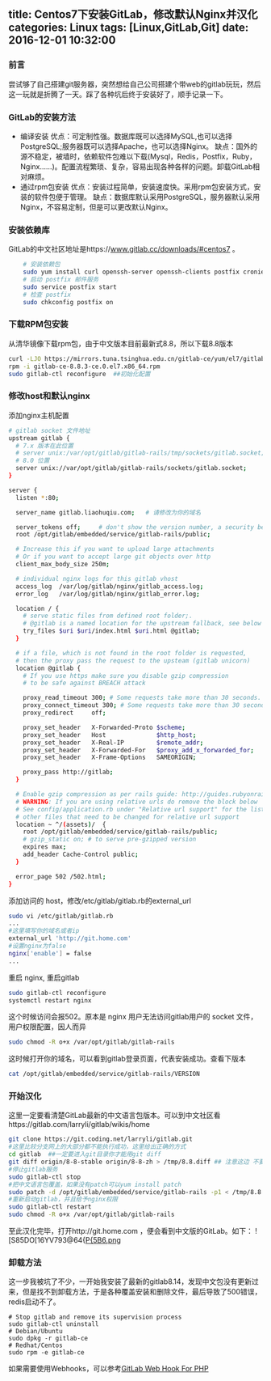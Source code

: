 title: Centos7下安装GitLab，修改默认Nginx并汉化
categories: Linux
tags: [Linux,GitLab,Git]
date: 2016-12-01 10:32:00
---


### 前言 
尝试够了自己搭建git服务器，突然想给自己公司搭建个带web的gitlab玩玩，然后这一玩就是折腾了一天。踩了各种坑后终于安装好了，顺手记录一下。

### GitLab的安装方法
- 编译安装
	优点：可定制性强。数据库既可以选择MySQL,也可以选择PostgreSQL;服务器既可以选择Apache，也可以选择Nginx。
	缺点：国外的源不稳定，被墙时，依赖软件包难以下载(Mysql，Redis，Postfix，Ruby，Nginx……)。配置流程繁琐、复杂，容易出现各种各样的问题。卸载GitLab相对麻烦。
- 通过rpm包安装
	优点：安装过程简单，安装速度快。采用rpm包安装方式，安装的软件包便于管理。
	缺点：数据库默认采用PostgreSQL，服务器默认采用Nginx，不容易定制，但是可以更改默认Nginx。<!-- more -->

### 安装依赖库
GitLab的中文社区地址是https://www.gitlab.cc/downloads/#centos7 。
```sh
    # 安装依赖包
    sudo yum install curl openssh-server openssh-clients postfix cronie
    # 启动 postfix 邮件服务
    sudo service postfix start
    # 检查 postfix
    sudo chkconfig postfix on
```
### 下载RPM包安装
从清华镜像下载rpm包，由于中文版本目前最新式8.8，所以下载8.8版本
```sh
curl -LJO https://mirrors.tuna.tsinghua.edu.cn/gitlab-ce/yum/el7/gitlab-ce-8.8.3-ce.0.el7.x86_64.rpm
rpm -i gitlab-ce-8.8.3-ce.0.el7.x86_64.rpm
sudo gitlab-ctl reconfigure  ##初始化配置
```
### 修改host和默认nginx
添加nginx主机配置
```sh
# gitlab socket 文件地址
upstream gitlab {
  # 7.x 版本在此位置
  # server unix:/var/opt/gitlab/gitlab-rails/tmp/sockets/gitlab.socket;
  # 8.0 位置
  server unix://var/opt/gitlab/gitlab-rails/sockets/gitlab.socket;
}

server {
  listen *:80;

  server_name gitlab.liaohuqiu.com;   # 请修改为你的域名

  server_tokens off;     # don't show the version number, a security best practice
  root /opt/gitlab/embedded/service/gitlab-rails/public;

  # Increase this if you want to upload large attachments
  # Or if you want to accept large git objects over http
  client_max_body_size 250m;

  # individual nginx logs for this gitlab vhost
  access_log  /var/log/gitlab/nginx/gitlab_access.log;
  error_log   /var/log/gitlab/nginx/gitlab_error.log;

  location / {
    # serve static files from defined root folder;.
    # @gitlab is a named location for the upstream fallback, see below
    try_files $uri $uri/index.html $uri.html @gitlab;
  }

  # if a file, which is not found in the root folder is requested,
  # then the proxy pass the request to the upsteam (gitlab unicorn)
  location @gitlab {
    # If you use https make sure you disable gzip compression 
    # to be safe against BREACH attack

    proxy_read_timeout 300; # Some requests take more than 30 seconds.
    proxy_connect_timeout 300; # Some requests take more than 30 seconds.
    proxy_redirect     off;

    proxy_set_header   X-Forwarded-Proto $scheme;
    proxy_set_header   Host              $http_host;
    proxy_set_header   X-Real-IP         $remote_addr;
    proxy_set_header   X-Forwarded-For   $proxy_add_x_forwarded_for;
    proxy_set_header   X-Frame-Options   SAMEORIGIN;

    proxy_pass http://gitlab;
  }

  # Enable gzip compression as per rails guide: http://guides.rubyonrails.org/asset_pipeline.html#gzip-compression
  # WARNING: If you are using relative urls do remove the block below
  # See config/application.rb under "Relative url support" for the list of
  # other files that need to be changed for relative url support
  location ~ ^/(assets)/  {
    root /opt/gitlab/embedded/service/gitlab-rails/public;
    # gzip_static on; # to serve pre-gzipped version
    expires max;
    add_header Cache-Control public;
  }

  error_page 502 /502.html;
}
```
添加访问的 host，修改/etc/gitlab/gitlab.rb的external_url
```sh
sudo vi /etc/gitlab/gitlab.rb
...
#这里填写你的域名或者ip
external_url 'http://git.home.com'
#设置nginx为false
nginx['enable'] = false
...
```
重启 nginx, 重启gitlab
```sh
sudo gitlab-ctl reconfigure
systemctl restart nginx
```
这个时候访问会报502。原本是 nginx 用户无法访问gitlab用户的 socket 文件，用户权限配置，因人而异
```sh
sudo chmod -R o+x /var/opt/gitlab/gitlab-rails
```
这时候打开你的域名，可以看到gitlab登录页面，代表安装成功。查看下版本
```sh
cat /opt/gitlab/embedded/service/gitlab-rails/VERSION
```


### 开始汉化
这里一定要看清楚GitLab最新的中文语言包版本。可以到中文社区看https://gitlab.com/larryli/gitlab/wikis/home
```sh
git clone https://git.coding.net/larryli/gitlab.git
#这里比较分支网上的大部分都不能执行成功，这里给出正确的方式
cd gitlab  ##一定要进入git目录你才能用git diff
git diff origin/8-8-stable origin/8-8-zh > /tmp/8.8.diff ## 注意这边 不要写.. ，如果报错可以用git branch -a查看下远程最新的分支版本号
#停止gitlab服务
sudo gitlab-ctl stop
#把中文语言包覆盖，如果没有patch可以yum install patch
sudo patch -d /opt/gitlab/embedded/service/gitlab-rails -p1 < /tmp/8.8.diff
#重新启动gitlab，并且给予nginx权限
sudo gitlab-ctl restart
sudo chmod -R o+x /var/opt/gitlab/gitlab-rails
```
至此汉化完毕，打开http://git.home.com ，便会看到中文版的GitLab。如下：
![S85DO[16YV793@64{[P{5B6.png](http://gary.yearn.cc/usr/uploads/2016/12/361759954.png)

### 卸载方法
这一步我被坑了不少，一开始我安装了最新的gitlab8.14，发现中文包没有更新过来，但是找不到卸载方法，于是各种覆盖安装和删除文件，最后导致了500错误，redis启动不了。
```git
# Stop gitlab and remove its supervision process
sudo gitlab-ctl uninstall
# Debian/Ubuntu
sudo dpkg -r gitlab-ce
# Redhat/Centos
sudo rpm -e gitlab-ce
```
如果需要使用Webhooks，可以参考[GitLab Web Hook For PHP](https://github.com/bravist/gitlab-webhook-php "GitLab Web Hook For PHP")